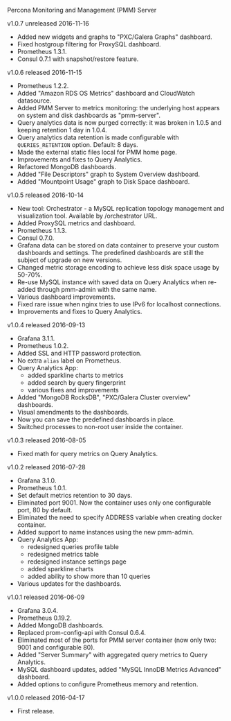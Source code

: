 Percona Monitoring and Management (PMM) Server

v1.0.7 unreleased 2016-11-16

* Added new widgets and graphs to "PXC/Galera Graphs" dashboard.
* Fixed hostgroup filtering for ProxySQL dashboard.
* Prometheus 1.3.1.
* Consul 0.7.1 with snapshot/restore feature.

v1.0.6 released 2016-11-15

* Prometheus 1.2.2.
* Added "Amazon RDS OS Metrics" dashboard and CloudWatch datasource.
* Added PMM Server to metrics monitoring: the underlying host appears on system and disk dashboards as "pmm-server".
* Query analytics data is now purged correctly: it was broken in 1.0.5 and keeping retention 1 day in 1.0.4.
* Query analytics data retention is made configurable with `QUERIES_RETENTION` option. Default: 8 days.
* Made the external static files local for PMM home page.
* Improvements and fixes to Query Analytics.
* Refactored MongoDB dashboards.
* Added "File Descriptors" graph to System Overview dashboard.
* Added "Mountpoint Usage" graph to Disk Space dashboard.

v1.0.5 released 2016-10-14

* New tool: Orchestrator - a MySQL replication topology management and visualization tool. Available by /orchestrator URL.
* Added ProxySQL metrics and dashboard.
* Prometheus 1.1.3.
* Consul 0.7.0.
* Grafana data can be stored on data container to preserve your custom dashboards and settings. The predefined dashboards are still the subject of upgrade on new versions.
* Changed metric storage encoding to achieve less disk space usage by 50-70%.
* Re-use MySQL instance with saved data on Query Analytics when re-added through pmm-admin with the same name.
* Various dashboard improvements.
* Fixed rare issue when nginx tries to use IPv6 for localhost connections.
* Improvements and fixes to Query Analytics.

v1.0.4 released 2016-09-13

* Grafana 3.1.1.
* Prometheus 1.0.2.
* Added SSL and HTTP password protection.
* No extra `alias` label on Prometheus.
* Query Analytics App:
  * added sparkline charts to metrics
  * added search by query fingerprint
  * various fixes and improvements
* Added "MongoDB RocksDB", "PXC/Galera Cluster overview" dashboards.
* Visual amendments to the dashboards.
* Now you can save the predefined dashboards in place.
* Switched processes to non-root user inside the container.

v1.0.3 released 2016-08-05

* Fixed math for query metrics on Query Analytics.

v1.0.2 released 2016-07-28

* Grafana 3.1.0.
* Prometheus 1.0.1.
* Set default metrics retention to 30 days.
* Eliminated port 9001. Now the container uses only one configurable port, 80 by default.
* Eliminated the need to specify ADDRESS variable when creating docker container.
* Added support to name instances using the new pmm-admin.
* Query Analytics App:
  * redesigned queries profile table
  * redesigned metrics table
  * redesigned instance settings page
  * added sparkline charts
  * added ability to show more than 10 queries
* Various updates for the dashboards.

v1.0.1 released 2016-06-09

* Grafana 3.0.4.
* Prometheus 0.19.2.
* Added MongoDB dashboards.
* Replaced prom-config-api with Consul 0.6.4.
* Eliminated most of the ports for PMM server container (now only two: 9001 and configurable 80).
* Added "Server Summary" with aggregated query metrics to Query Analytics.
* MySQL dashboard updates, added "MySQL InnoDB Metrics Advanced" dashboard.
* Added options to configure Prometheus memory and retention.

v1.0.0 released 2016-04-17

* First release.

